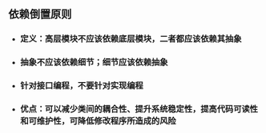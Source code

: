## 依赖倒置原则

- ### 定义：高层模块不应该依赖底层模块，二者都应该依赖其抽象

- ### 抽象不应该依赖细节；细节应该依赖抽象

- ### 针对接口编程，不要针对实现编程

- ### 优点：可以减少类间的耦合性、提升系统稳定性，提高代码可读性和可维护性，可降低修改程序所造成的风险


